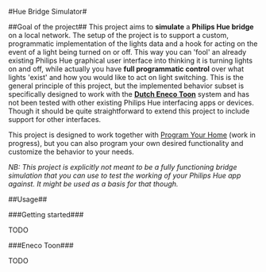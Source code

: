 #Hue Bridge Simulator#

##Goal of the project##
This project aims to **simulate** a **Philips Hue bridge** on a local network. The setup of the project is to support a
custom, programmatic implementation of the lights data and a hook for acting on the event of a light being turned on or off.
This way you can 'fool' an already existing Philips Hue graphical user interface into thinking it is turning lights
on and off, while actually you have **full programmatic control** over what lights 'exist' and how you would like
to act on light switching. This is the general principle of this project, but the implemented behavior subset
is specifically designed to work with the **[Dutch Eneco Toon](http://www.eneco.nl/toon)** system and has not been tested with other existing
Philips Hue interfacing apps or devices. Though it should be quite straightforward to extend this project to include
support for other interfaces.

This project is designed to work together with [Program Your Home](https://github.com/ewjmulder/program-your-home) (work in progress),
but you can also program your own desired functionality and customize the behavior to your needs.

*NB: This project is explicitly not meant to be a fully functioning bridge simulation that you can use to test
the working of your Philips Hue app against. It might be used as a basis for that though.*

##Usage##

###Getting started###

TODO

###Eneco Toon###

TODO
